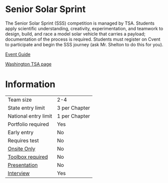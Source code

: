 # Senior Solar Sprint

The Senior Solar Sprint (SSS) competition is managed by TSA.
Students apply scientific understanding, creativity, experimentation, and teamwork to design, build, and race a model solar
vehicle that carries a payload; documentation of the process
is required. Students must register on Cvent to participate and
begin the SSS journey (ask Mr. Shelton to do this for you).

[Event Guide](https://lwsd.sharepoint.com/:b:/r/sites/GR-JHS-TechnologyStudentAssociation-SCA/Shared%20Documents/23-24/Competition/Event%20Guides/HS%20-%20Senior%20Solar%20Sprint.pdf)

[Washington TSA page](https://www.washingtontsa.org/high-school-events/senior-solar-sprint)

# Information

|                             |               |
| --------------------------- | ------------- |
| Team size                   | 2-4           |
| State entry limit           | 3 per Chapter |
| National entry limit        | 1 per Chapter |
| Portfolio required          | Yes           |
| Early entry                 | No            |
| Requires test               | No            |
| [Onsite Only](/#terms)      | No            |
| [Toolbox required](/#terms) | No            |
| [Presentation](/#terms)     | No            |
| [Interview](/#terms)        | Yes           |
